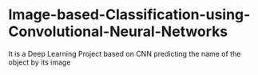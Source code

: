 # Image-based-Classification-using-Convolutional-Neural-Networks
It is a Deep Learning Project based on CNN predicting the name of the object by its image
